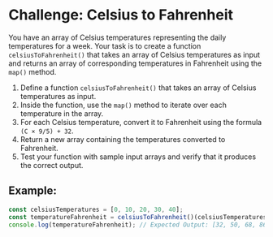 # Challenge: Celsius to Fahrenheit

You have an array of Celsius temperatures representing the daily temperatures for a week. Your task is to create a function `celsiusToFahrenheit()` that takes an array of Celsius temperatures as input and returns an array of corresponding temperatures in Fahrenheit using the `map()` method.

1. Define a function `celsiusToFahrenheit()` that takes an array of Celsius temperatures as input.
2. Inside the function, use the `map()` method to iterate over each temperature in the array.
3. For each Celsius temperature, convert it to Fahrenheit using the formula `(C × 9/5) + 32`.
4. Return a new array containing the temperatures converted to Fahrenheit.
5. Test your function with sample input arrays and verify that it produces the correct output.

## Example:

```js
const celsiusTemperatures = [0, 10, 20, 30, 40];
const temperatureFahrenheit = celsiusToFahrenheit()(celsiusTemperatures);
console.log(temperatureFahrenheit); // Expected Output: [32, 50, 68, 86, 104]
```
